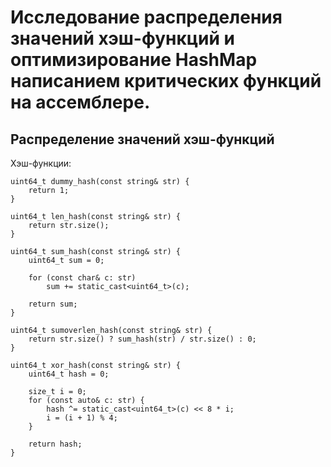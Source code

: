 # Исследование распределения значений хэш-функций и оптимизирование HashMap написанием критических функций на ассемблере.

## Распределение значений хэш-функций

Хэш-функции:

```
uint64_t dummy_hash(const string& str) {
	return 1;
}
```

```
uint64_t len_hash(const string& str) {
	return str.size();
}
```

```
uint64_t sum_hash(const string& str) {
	uint64_t sum = 0;
	
	for (const char& c: str)
		sum += static_cast<uint64_t>(c);

	return sum;
}
```

```
uint64_t sumoverlen_hash(const string& str) {
	return str.size() ? sum_hash(str) / str.size() : 0;
}
```

```
uint64_t xor_hash(const string& str) {
	uint64_t hash = 0;
	
	size_t i = 0;
	for (const auto& c: str) {
		hash ^= static_cast<uint64_t>(c) << 8 * i;
		i = (i + 1) % 4;
	}
	
	return hash;
}
```
